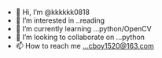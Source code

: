- 👋 Hi, I’m @kkkkkk0818
- 👀 I’m interested in ..reading
- 🌱 I’m currently learning ...python/OpenCV
- 💞️ I’m looking to collaborate on ...python
- 📫 How to reach me ...cboy1520@163.com

<!---
kkkkkk0818/kkkkkk0818 is a ✨ special ✨ repository because its `README.md` (this file) appears on your GitHub profile.
You can click the Preview link to take a look at your changes.
--->
